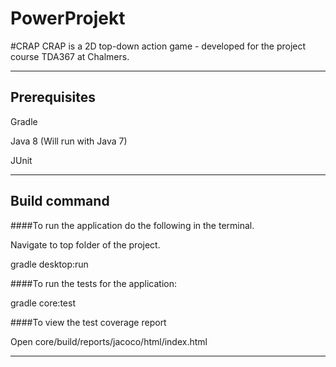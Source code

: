 # PowerProjekt


#CRAP
CRAP is a 2D top-down action game - developed for the project course TDA367 at Chalmers.

-------

Prerequisites
-------------
Gradle

Java 8 (Will run with Java 7)

JUnit

----------

Build command
--------------------
####To run the application do the following in the terminal.

Navigate to top folder of the project.

gradle desktop:run

####To run the tests for the application:

gradle core:test

####To view the test coverage report

Open core/build/reports/jacoco/html/index.html

-------------------------
